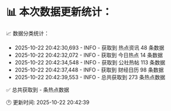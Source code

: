 📊 本次数据更新统计：
==========================

📈 数据分类统计：
- 2025-10-22 20:42:30,693 - INFO - 获取到 热点资讯 48 条数据
- 2025-10-22 20:42:32,072 - INFO - 获取到 今日热点 14 条数据
- 2025-10-22 20:42:34,548 - INFO - 获取到 公社热帖 113 条数据
- 2025-10-22 20:42:37,448 - INFO - 获取到 财经日历 98 条数据
- 2025-10-22 20:42:39,553 - INFO - 总共获取到 273 条热点数据

✅ 总共获取到 - 条热点数据

🕐 更新时间: 2025-10-22 20:42:39

